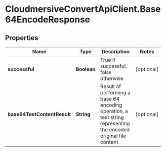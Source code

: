 # CloudmersiveConvertApiClient.Base64EncodeResponse

## Properties
Name | Type | Description | Notes
------------ | ------------- | ------------- | -------------
**successful** | **Boolean** | True if successful, false otherwise | [optional] 
**base64TextContentResult** | **String** | Result of performing a base 64 encoding operation, a text string representing the encoded original file content | [optional] 


